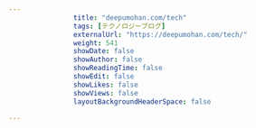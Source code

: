---
                title: "deepumohan.com/tech"
                tags: [テクノロジーブログ]
                externalUrl: "https://deepumohan.com/tech/"
                weight: 541
                showDate: false
                showAuthor: false
                showReadingTime: false
                showEdit: false
                showLikes: false
                showViews: false
                layoutBackgroundHeaderSpace: false
                ---

